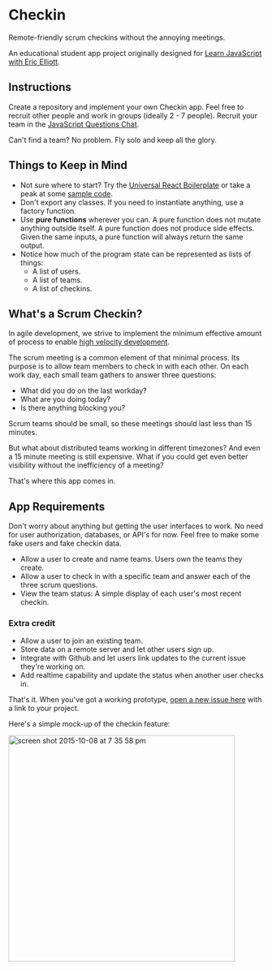 # Checkin

Remote-friendly scrum checkins without the annoying meetings.

An educational student app project originally designed for [Learn JavaScript with Eric Elliott](https://ericelliottjs.com/).

## Instructions

Create a repository and implement your own Checkin app. Feel free to recruit other people and work in groups (ideally 2 - 7 people). Recruit your team in the [JavaScript Questions Chat](https://gitter.im/learn-javascript-courses/javascript-questions).

Can't find a team? No problem. Fly solo and keep all the glory.


## Things to Keep in Mind

* Not sure where to start? Try the [Universal React Boilerplate](https://github.com/cloverfield-tools/universal-react-boilerplate#universal-react-boilerplate) or take a peak at some [sample code](https://github.com/ericelliott/checkin).
* Don't export any classes. If you need to instantiate anything, use a factory function.
* Use **pure functions** wherever you can. A pure function does not mutate anything outside itself. A pure function does not produce side effects. Given the same inputs, a pure function will always return the same output.
* Notice how much of the program state can be represented as lists of things:
  - A list of users.
  - A list of teams.
  - A list of checkins.

## What's a Scrum Checkin?

In agile development, we strive to implement the minimum effective amount of process to enable [high velocity development](https://medium.com/javascript-scene/how-to-build-a-high-velocity-development-team-4b2360d34021).

The scrum meeting is a common element of that minimal process. Its purpose is to allow team members to check in with each other. On each work day, each small team gathers to answer three questions:

* What did you do on the last workday?
* What are you doing today?
* Is there anything blocking you?

Scrum teams should be small, so these meetings should last less than 15 minutes.

But what about distributed teams working in different timezones? And even a 15 minute meeting is still expensive. What if you could get even better visibility without the inefficiency of a meeting?

That's where this app comes in.


## App Requirements

Don't worry about anything but getting the user interfaces to work. No need for user authorization, databases, or API's for now. Feel free to make some fake users and fake checkin data.

* Allow a user to create and name teams. Users own the teams they create.
* Allow a user to check in with a specific team and answer each of the three scrum questions.
* View the team status: A simple display of each user's most recent checkin.


### Extra credit

* Allow a user to join an existing team.
* Store data on a remote server and let other users sign up.
* Integrate with Github and let users link updates to the current issue they're working on.
* Add realtime capability and update the status when another user checks in.

That's it. When you've got a working prototype, [open a new issue here](https://github.com/ericelliott/checkin/issues/new?title=Student+Project) with a link to your project.

Here's a simple mock-up of the checkin feature:

<img width="446" alt="screen shot 2015-10-08 at 7 35 58 pm" src="https://cloud.githubusercontent.com/assets/364727/10384095/5dcd3592-6df4-11e5-926e-a1afb3f51864.png">
